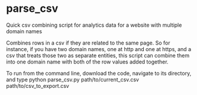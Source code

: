 # parse_csv
Quick csv combining script for analytics data for a website with multiple domain names

Combines rows in a csv if they are related to the same page. So for instance, if you have two domain names, one at http and one at https, and a csv that treats those two as separate entities, this script can combine them into one domain name with both of the row values added together. 

To run from the command line, download the code, navigate to its directory, and type python parse_csv.py path/to/current_csv.csv path/to/csv_to_export.csv

